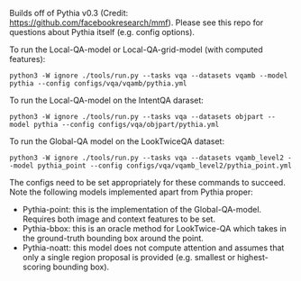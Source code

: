 Builds off of Pythia v0.3 (Credit: https://github.com/facebookresearch/mmf). Please see this repo for questions about Pythia itself (e.g. config options).

To run the Local-QA-model or Local-QA-grid-model (with computed features):

```
python3 -W ignore ./tools/run.py --tasks vqa --datasets vqamb --model pythia --config configs/vqa/vqamb/pythia.yml
```

To run the Local-QA-model on the IntentQA daraset:

```
python3 -W ignore ./tools/run.py --tasks vqa --datasets objpart --model pythia --config configs/vqa/objpart/pythia.yml
```

To run the Global-QA model on the LookTwiceQA dataset:

```
python3 -W ignore ./tools/run.py --tasks vqa --datasets vqamb_level2 --model pythia_point --config configs/vqa/vqamb_level2/pythia_point.yml
```

The configs need to be set appropriately for these commands to succeed. Note the following models implemented apart from Pythia proper:

* Pythia-point: this is the implementation of the Global-QA-model. Requires both image and context features to be set.
* Pythia-bbox: this is an oracle method for LookTwice-QA which takes in the ground-truth bounding box around the point.
* Pythia-noatt: this model does not compute attention and assumes that only a single region proposal is provided (e.g. smallest or highest-scoring bounding box).
